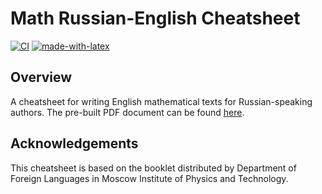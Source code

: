 # Math Russian-English Cheatsheet
[![CI](https://github.com/megabyde/math-rus-eng-cheatsheet/actions/workflows/main.yml/badge.svg?branch=main)](https://github.com/megabyde/math-rus-eng-cheatsheet/actions/workflows/main.yml)
[![made-with-latex](https://img.shields.io/badge/Made%20with-LaTeX-1f425f.svg)](https://www.latex-project.org/)

## Overview
A cheatsheet for writing English mathematical texts for Russian-speaking authors. 
The pre-built PDF document can be found [here](https://megabyde.github.io/math-rus-eng-cheatsheet/cheatsheet.pdf).

## Acknowledgements
This cheatsheet is based on the booklet distributed by Department of Foreign
Languages in Moscow Institute of Physics and Technology.
